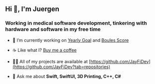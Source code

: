 ## Hi 👋, I'm Juergen 
### Working in medical software development, tinkering with hardware and software in my free time</h3>


- 🔭 I’m currently working on [Yearly Goal](https://jayfidev.github.io/YearlyGoalApp/) and [Boules Score](https://jayfidev.github.io/BoulesScoreApp/)

- ☕️ Like what I? [Buy me a coffee](https://www.buymeacoffee.com/jayfm) 

- 👨‍💻 All of my projects are available at [https://github.com/JayFiDev](https://github.com/JayFiDev?tab=repositories)

- 💬 Ask me about **Swift, SwiftUI, 3D Printing, C++, C#**



